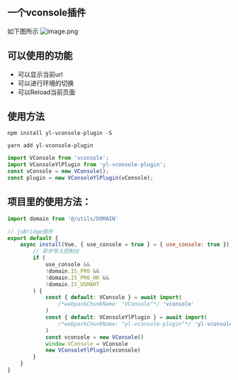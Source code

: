 ## 一个vconsole插件

如下图所示
![image.png](https://upload-images.jianshu.io/upload_images/5016475-5a4266ca6a8e6273.png?imageMogr2/auto-orient/strip%7CimageView2/2/w/640)

## 可以使用的功能
- 可以显示当前url
- 可以进行环境的切换
- 可以Reload当前页面

## 使用方法
```shell
npm install yl-vconsole-plugin -S

yarn add yl-vconsole-plugin
```

```js
import VConsole from 'vconsole';
import VConsoleYlPlugin from 'yl-vconsole-plugin';
const vConsole = new VConsole();
const plugin = new VConsoleYlPlugin(vConsole);
```

## 项目里的使用方法：
```js
import domain from '@/utils/DOMAIN'

// jsBridge插件
export default {
    async install(Vue, { use_console = true } = { use_console: true }) {
        // 异步导入控制台
        if (
            use_console &&
            !domain.IS_PRO &&
            !domain.IS_PRO_HK &&
            !domain.IS_USMART
        ) {
            const { default: VConsole } = await import(
                /*webpackChunkName: "VConsole"*/ 'vconsole'
            )
            const { default: VConsoleYlPlugin } = await import(
                /*webpackChunkName: "yl-vconsole-plugin"*/ 'yl-vconsole-plugin'
            )
            const vconsole = new VConsole()
            window.VConsole = VConsole
            new VConsoleYlPlugin(vconsole)
        }
    }
}

```
